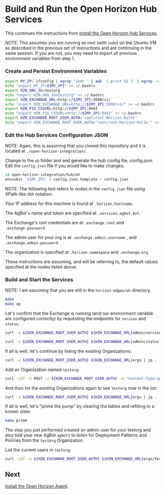 # Build and Run the Open Horizon Hub Services

This continues the instructions from [Install the Open Horizon Hub Services](01-horizon-services-setup.md).

*NOTE*: This assumes you are running as root (with `sudo`) on the Ubuntu VM 
as described in the previous set of instructions and are continuing in the same session. 
If you are not, you may need to export all previous environment variables from step 1.

### Create and Persist Environment Variables

``` bash
export MY_IP=`ifconfig | egrep 'inet ' | awk '{ print $2 }' | egrep -v '^172.|^10.|^127.' | head -1`
echo "export MY_IP=${MY_IP}" >> ~/.bashrc
export HZN_ORG_ID=testorg
echo "export HZN_ORG_ID=testorg" >> ~/.bashrc
export HZN_EXCHANGE_URL=http://${MY_IP}:3090/v1/
echo "export HZN_EXCHANGE_URL=http://${MY_IP}:3090/v1/" >> ~/.bashrc
export HZN_FSS_CSSURL=http://${MY_IP}:9443
echo "export HZN_FSS_CSSURL=http://${MY_IP}:9443" >> ~/.bashrc
export HZN_EXCHANGE_ROOT_USER_AUTH='root/root:Horizon-Rul3s'
echo "export HZN_EXCHANGE_ROOT_USER_AUTH='root/root:Horizon-Rul3s'" >> ~/.bashrc
```

### Edit the Hub Services Configuration JSON

NOTE: Again, this is assuming that you cloned this repository and it is located at `./open-horizon-integration/`.

Change to the `oh` folder and and generate the hub config file, config.json.
Edit the `config.json` file if you would like to make changes.

``` bash
cd open-horizon-integration/hub/oh
envsubst '${MY_IP}' < config.json.template > config.json
```

NOTE: The following text refers to nodes in the `config.json` file using XPath-like dot notation.

Your IP address for this machine is found at `.horizon.hostname`.

The AgBot's name and token are specified at `.services.agbot.bot`.

The Exchange's root credentials are at `.exchange.root` and `.exchange.password`.

The admin user for your org is at `.exchange.admin.username` , and `.exchange.admin.password`.

The organization is specified at `.horizon.namespace` and `.exchange.org`.

These instructions are assuming, and will be referring to, the default values specified at the nodes listed above.

### Build and Start the Services

NOTE: I am assuming that you are still in the `horizon-edgex/oh` directory.

``` bash
make
make up
```

Let's confirm that the Exchange is running (and our environment variable are configured correctly) by 
requesting the endpoints for `version` and `status`:

``` bash
curl -u ${HZN_EXCHANGE_ROOT_USER_AUTH} ${HZN_EXCHANGE_URL}admin/version
```

``` bash
curl -u ${HZN_EXCHANGE_ROOT_USER_AUTH} ${HZN_EXCHANGE_URL}admin/status | jq .
```

If all is well, let's continue by listing the existing Organizations:

``` bash
curl -u ${HZN_EXCHANGE_ROOT_USER_AUTH} ${HZN_EXCHANGE_URL}orgs | jq .
```

Add an Organization named `testorg`:

``` bash
curl -sSf -X POST -u ${HZN_EXCHANGE_ROOT_USER_AUTH} -H "Content-Type:application/json" -d '{"label": "testorg", "description": "Organization for Testing"}' ${HZN_EXCHANGE_URL}orgs/testorg | jq .
```

And then list the existing Organizations again to see `testorg` now in the list:

``` bash
curl -u ${HZN_EXCHANGE_ROOT_USER_AUTH} ${HZN_EXCHANGE_URL}orgs | jq .
```

If all is well, let's "prime the pump" by clearing the tables and refilling to a known state:

``` bash
make prime
```

The step you just performed created an admin user for your testorg and also told your new AgBot `agbot1` to listen for Deployment Patterns and Policies from the `testorg` Organization.

List the current users in `testorg`:

``` bash
curl -sSf -u ${HZN_EXCHANGE_ROOT_USER_AUTH} ${HZN_EXCHANGE_URL}orgs/testorg/users | jq .
```

## Next

[Install the Open Horizon Agent](03-install-agent.md).
